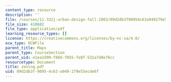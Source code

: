 ```yaml
---
content_type: resource
description: ''
file: /courses/11-332j-urban-design-fall-2003/09d2db3f90954c63a949279e55ecde6f_zoning.pdf
file_size: 410682
file_type: application/pdf
learning_resource_types: []
license: https://creativecommons.org/licenses/by-nc-sa/4.0/
ocw_type: OCWFile
parent_title: Maps
parent_type: CourseSection
parent_uid: e1ea2d99-f88d-f855-fe8f-532a7d8e76cc
resourcetype: Document
title: zoning.pdf
uid: 09d2db3f-9095-4c63-a949-279e55ecde6f
---
```

